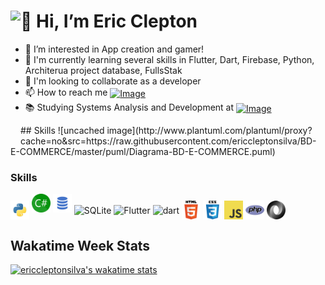 
<div>
<img align="left" src="https://media3.giphy.com/media/8DsgB9ddgh7OAKQ01u/giphy.gif"  height="200"/>


<h1>👋 Hi, I’m Eric Clepton</h1>
<ul>
<li>👀 I’m interested in App creation and gamer!</li>
<li>🌱 I'm currently learning several skills in Flutter, Dart, Firebase, Python, Architerua project database, FullsStak
</li>
<li>💞️ I'm looking to collaborate as a developer</li>
<li>📫 How to reach me <a href="https://www.linkedin.com/in/ericclepton/"> <img align="center"alt="Image" height="auto" width="auto" src="https://img.shields.io/badge/LinkedIn-0077B5?style=for-the-badge&logo=linkedin&logoColor=white"/></a></li>
<li>📚 Studying Systems Analysis and Development at <a href="https://www.linkedin.com/in/ericclepton/"> <img align="center"alt="Image" height="auto" width="auto" src="https://estacio.br/assets/imgs/footer/logo-white.svg"/></a>
 </li>

</ul>
</div>
## Skills
![uncached image](http://www.plantuml.com/plantuml/proxy?cache=no&src=https://raw.githubusercontent.com/ericcleptonsilva/BD-E-COMMERCE/master/puml/Diagrama-BD-E-COMMERCE.puml)

<div>
  <h3>Skills</h3>
<img align="center" alt="python" height="30" width="30"src="https://raw.githubusercontent.com/github/explore/80688e429a7d4ef2fca1e82350fe8e3517d3494d/topics/python/python.png"/>
<img align="center "alt="C Sharp" height="30" width="30" src="https://raw.githubusercontent.com/github/explore/80688e429a7d4ef2fca1e82350fe8e3517d3494d/topics/csharp/csharp.png" />
<img align="center "alt="sql" height="30" width="30" src="https://raw.githubusercontent.com/github/explore/80688e429a7d4ef2fca1e82350fe8e3517d3494d/topics/sql/sql.png"/>
<img align="center" alt="SQLite" height="30" width="70" src="https://upload.wikimedia.org/wikipedia/commons/thumb/3/38/SQLite370.svg/2560px-SQLite370.svg.png"/>
<img align="center" alt="Flutter" height="30" width="30" src="https://cdn-images-1.medium.com/max/1200/1*5-aoK8IBmXve5whBQM90GA.png"/> 
<img align="center" alt="dart" height="30" width="30" src="https://cdn-images-1.medium.com/max/1200/1*knHF_qpxdtS8h0Z8EeqowA.png"/>
<img align="center" alt="HTML" height="30" width="30" src="https://raw.githubusercontent.com/github/explore/80688e429a7d4ef2fca1e82350fe8e3517d3494d/topics/html/html.png"/>
<img align="center" alt="CSS" height="30" width="30" src="https://raw.githubusercontent.com/github/explore/80688e429a7d4ef2fca1e82350fe8e3517d3494d/topics/css/css.png"/>
<img align="center" alt="javascript" height="30" width="30" src="https://raw.githubusercontent.com/github/explore/80688e429a7d4ef2fca1e82350fe8e3517d3494d/topics/javascript/javascript.png"/>
<img align="center" alt="PHP" height="30" width="30" src="https://raw.githubusercontent.com/github/explore/ccc16358ac4530c6a69b1b80c7223cd2744dea83/topics/php/php.png"/>
<img align="center" alt="JSON" height="30" width="30" src="https://raw.githubusercontent.com/github/explore/80688e429a7d4ef2fca1e82350fe8e3517d3494d/topics/json/json.png"/>

  <!--- <img align="center"alt="Image" height="30" width="30" src=""/> --->

</div>
<!--- <div>
<h2>Language Card Layout</h2>

[![Top Langs](https://github-readme-stats-profile-eric.vercel.app/api/top-langs/?username=ericcleptonsilva&layout=compact)](https://github.com/ericcleptonsilva/github-readme-stats)
</div>--->
<div>
 <h2>Wakatime Week Stats</h2>
</div>

 [![ericcleptonsilva's wakatime stats](https://github-readme-stats-profile-eric.vercel.app/api/wakatime?username=ericcleptonsilva&layout=compact)](https://github.com/ericcleptonsilva/github-readme-stats)





<!---
ericcleptonsilva/ericcleptonsilva is a ✨ special ✨ repository because its `README.md` (this file) appears on your GitHub profile.
You can click the Preview link to take a look at your changes.
--->
